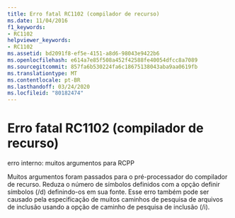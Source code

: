 ```yaml
---
title: Erro fatal RC1102 (compilador de recurso)
ms.date: 11/04/2016
f1_keywords:
- RC1102
helpviewer_keywords:
- RC1102
ms.assetid: bd2091f8-ef5e-4151-a8d6-98043e9422b6
ms.openlocfilehash: e614a7e85f508a452f42588fe40054dfcc8a7089
ms.sourcegitcommit: 857fa6b530224fa6c18675138043aba9aa0619fb
ms.translationtype: MT
ms.contentlocale: pt-BR
ms.lasthandoff: 03/24/2020
ms.locfileid: "80182474"
---
```

# <a name="resource-compiler-fatal-error-rc1102"></a>Erro fatal RC1102 (compilador de recurso)

erro interno: muitos argumentos para RCPP

Muitos argumentos foram passados para o pré-processador do compilador de recurso. Reduza o número de símbolos definidos com a opção definir símbolos (/d) definindo-os em sua fonte. Esse erro também pode ser causado pela especificação de muitos caminhos de pesquisa de arquivos de inclusão usando a opção de caminho de pesquisa de inclusão (/i).
